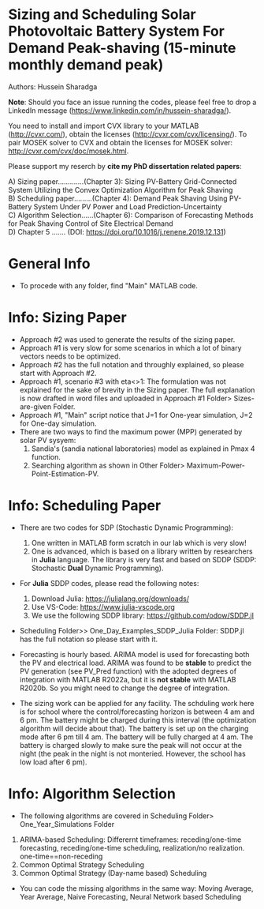 # Sizing and Scheduling Solar Photovoltaic Battery System For Demand Peak-shaving (15-minute monthly demand peak)
     
     
Authors: Hussein Sharadga
   
   
**Note**: Should you face an issue running the codes, please feel free to drop a LinkedIn message (https://www.linkedin.com/in/hussein-sharadga/).
    
   
You need to install and import CVX library to your MATLAB (http://cvxr.com/), obtain the licenses (http://cvxr.com/cvx/licensing/). To pair MOSEK solver to CVX and obtain the licenses for MOSEK solver: http://cvxr.com/cvx/doc/mosek.html.
   
Please support my reserch by **cite my PhD dissertation related papers**:
   
A)  Sizing paper.............(Chapter 3): Sizing PV-Battery Grid-Connected System Utilizing the Convex Optimization Algorithm for Peak Shaving   
B)  Scheduling paper.........(Chapter 4): Demand Peak Shaving Using PV-Battery System Under PV Power and Load Prediction-Uncertainty   
C)  Algorithm Selection......(Chapter 6): Comparison of Forecasting Methods for Peak Shaving Control of Site Electrical Demand  
D)  Chapter 5 ....... (DOI: https://doi.org/10.1016/j.renene.2019.12.131)
   
# General Info   
- To procede with any folder, find "Main" MATLAB code.
   
# Info: Sizing Paper


- Approach #2 was used to generate the results of the sizing paper. 
- Approach #1 is very slow for some scenarios in which a lot of binary vectors needs to be optimized. 
- Approach #2 has the full notation and throughly explained, so please start with Approach #2.
- Approach #1, scenario #3 with eta<>1: The formulation was not explained for the sake of brevity in the Sizing paper. The full explanation is now drafted in word files and uploaded in Approach #1 Folder> Sizes-are-given Folder.
- Approach #1, "Main" script notice that J=1 for One-year simulation, J=2 for One-day simulation.
- There are two ways to find the maximum power (MPP) generated by solar PV sysyem:
   1. Sandia's (sandia national laboratories) model as explained in Pmax 4 function. 
   2. Searching algorithm as shown in Other Folder> Maximum-Power-Point-Estimation-PV.  


# Info: Scheduling Paper
- There are two codes for SDP (Stochastic Dynamic Programming):
    1. One written in MATLAB form scratch in our lab which is very slow!
    2. One is advanced, which is based on a library written by researchers in **Julia** language. The library is very fast and based on SDDP (SDDP: Stochastic **Dual** Dynamic Programming).
- For **Julia** SDDP codes, please read the following notes:

     1. Download Julia: https://julialang.org/downloads/
     2. Use VS-Code: https://www.julia-vscode.org
     3. We use the following SDDP library: https://github.com/odow/SDDP.jl 

- Scheduling Folder>> One_Day_Examples_SDDP_Julia Folder:  SDDP.jl has the full notation so please start with it.
- Forecasting is hourly based. ARIMA model is used for forecasting both the PV and electrical load. ARIMA was found to be **stable** to predict the PV generation (see PV_Pred function) with the adopted degrees of integration with MATLAB R2022a, but it is **not stable** with MATLAB R2020b. So you might need to change the degree of integration.
- The sizing work can be applied for any facility. The schduling work here is for school where the control/forecasting horizon is between 4 am and 6 pm. The battery might be charged during this interval (the optimization algorithm will decide about that). The battery is set up on the charging mode after 6 pm till 4 am. The battery will be fully charged at 4 am. The battery is charged slowly to make sure the peak will not occur at the night (the peak in the night is not monteried. However, the school has low load after 6 pm).

# Info: Algorithm Selection
- The following algorithms are covered in  Scheduling Folder> One_Year_Simulations Folder
1) ARIMA-based Scheduling: Differernt timeframes: receding/one-time forecasting, receding/one-time scheduling, realization/no realization.  one-time==non-receding
2) Common Optimal Strategy Scheduling
3) Common Optimal Strategy (Day-name based) Scheduling
- You can code the missing algorithms in the same way: Moving Average, Year Average, Naive Forecasting, Neural Network based Scheduling


